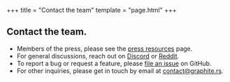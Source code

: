 +++
title = "Contact the team"
template = "page.html"
+++

<section class="section-row">
<div class="section">

# Contact the team.

* Members of the press, please see the [press resources](/press) page.
* For general discussions, reach out on [Discord](https://discord.graphite.rs) or [Reddit](https://www.reddit.com/r/graphite/). 
* To report a bug or request a feature, please [file an issue](https://github.com/GraphiteEditor/Graphite/issues/new) on GitHub.
* For other inquiries, please get in touch by email at <contact@graphite.rs>.

</div>
</section>

